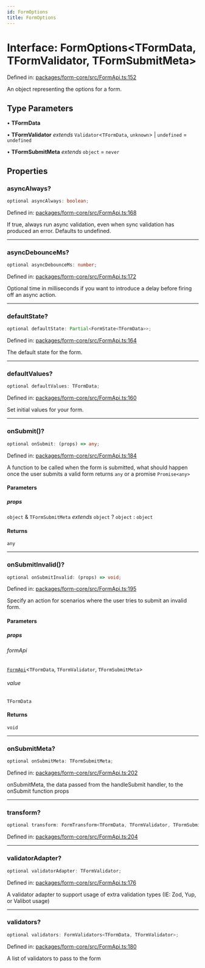 ```yaml
---
id: FormOptions
title: FormOptions
---
```


# Interface: FormOptions\<TFormData, TFormValidator, TFormSubmitMeta\>

Defined in: [packages/form-core/src/FormApi.ts:152](https://github.com/TanStack/form/blob/main/packages/form-core/src/FormApi.ts#L152)

An object representing the options for a form.

## Type Parameters

• **TFormData**

• **TFormValidator** *extends* `Validator`\<`TFormData`, `unknown`\> \| `undefined` = `undefined`

• **TFormSubmitMeta** *extends* `object` = `never`

## Properties

### asyncAlways?

```ts
optional asyncAlways: boolean;
```

Defined in: [packages/form-core/src/FormApi.ts:168](https://github.com/TanStack/form/blob/main/packages/form-core/src/FormApi.ts#L168)

If true, always run async validation, even when sync validation has produced an error. Defaults to undefined.

***

### asyncDebounceMs?

```ts
optional asyncDebounceMs: number;
```

Defined in: [packages/form-core/src/FormApi.ts:172](https://github.com/TanStack/form/blob/main/packages/form-core/src/FormApi.ts#L172)

Optional time in milliseconds if you want to introduce a delay before firing off an async action.

***

### defaultState?

```ts
optional defaultState: Partial<FormState<TFormData>>;
```

Defined in: [packages/form-core/src/FormApi.ts:164](https://github.com/TanStack/form/blob/main/packages/form-core/src/FormApi.ts#L164)

The default state for the form.

***

### defaultValues?

```ts
optional defaultValues: TFormData;
```

Defined in: [packages/form-core/src/FormApi.ts:160](https://github.com/TanStack/form/blob/main/packages/form-core/src/FormApi.ts#L160)

Set initial values for your form.

***

### onSubmit()?

```ts
optional onSubmit: (props) => any;
```

Defined in: [packages/form-core/src/FormApi.ts:184](https://github.com/TanStack/form/blob/main/packages/form-core/src/FormApi.ts#L184)

A function to be called when the form is submitted, what should happen once the user submits a valid form returns `any` or a promise `Promise<any>`

#### Parameters

##### props

`object` & `TFormSubmitMeta` *extends* `object` ? `object` : `object`

#### Returns

`any`

***

### onSubmitInvalid()?

```ts
optional onSubmitInvalid: (props) => void;
```

Defined in: [packages/form-core/src/FormApi.ts:195](https://github.com/TanStack/form/blob/main/packages/form-core/src/FormApi.ts#L195)

Specify an action for scenarios where the user tries to submit an invalid form.

#### Parameters

##### props

###### formApi

[`FormApi`](../classes/formapi.md)\<`TFormData`, `TFormValidator`, `TFormSubmitMeta`\>

###### value

`TFormData`

#### Returns

`void`

***

### onSubmitMeta?

```ts
optional onSubmitMeta: TFormSubmitMeta;
```

Defined in: [packages/form-core/src/FormApi.ts:202](https://github.com/TanStack/form/blob/main/packages/form-core/src/FormApi.ts#L202)

onSubmitMeta, the data passed from the handleSubmit handler, to the onSubmit function props

***

### transform?

```ts
optional transform: FormTransform<TFormData, TFormValidator, TFormSubmitMeta>;
```

Defined in: [packages/form-core/src/FormApi.ts:204](https://github.com/TanStack/form/blob/main/packages/form-core/src/FormApi.ts#L204)

***

### validatorAdapter?

```ts
optional validatorAdapter: TFormValidator;
```

Defined in: [packages/form-core/src/FormApi.ts:176](https://github.com/TanStack/form/blob/main/packages/form-core/src/FormApi.ts#L176)

A validator adapter to support usage of extra validation types (IE: Zod, Yup, or Valibot usage)

***

### validators?

```ts
optional validators: FormValidators<TFormData, TFormValidator>;
```

Defined in: [packages/form-core/src/FormApi.ts:180](https://github.com/TanStack/form/blob/main/packages/form-core/src/FormApi.ts#L180)

A list of validators to pass to the form
